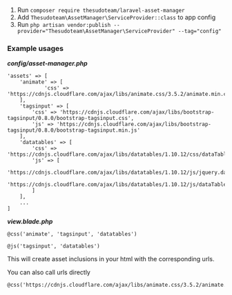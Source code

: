 1. Run `composer require thesudoteam/laravel-asset-manager`
2. Add `Thesudoteam\AssetManager\ServiceProvider::class` to app config
3. Run `php artisan vendor:publish --provider="Thesudoteam\AssetManager\ServiceProvider" --tag="config"`

### Example usages
___config/asset-manager.php___
```
'assets' => [
    'animate' => [
            'css' => 'https://cdnjs.cloudflare.com/ajax/libs/animate.css/3.5.2/animate.min.css'
    ],
    'tagsinput' => [
        'css' => 'https://cdnjs.cloudflare.com/ajax/libs/bootstrap-tagsinput/0.8.0/bootstrap-tagsinput.css',
        'js' => 'https://cdnjs.cloudflare.com/ajax/libs/bootstrap-tagsinput/0.8.0/bootstrap-tagsinput.min.js'
    ],
    'datatables' => [
        'css' => 'https://cdnjs.cloudflare.com/ajax/libs/datatables/1.10.12/css/dataTables.bootstrap.min.css',
        'js' => [
            'https://cdnjs.cloudflare.com/ajax/libs/datatables/1.10.12/js/jquery.dataTables.min.js',
            'https://cdnjs.cloudflare.com/ajax/libs/datatables/1.10.12/js/dataTables.bootstrap.min.js'
        ]
    ],
    ...
]
```

___view.blade.php___
```
@css('animate', 'tagsinput', 'datatables')

@js('tagsinput', 'datatables')
```
This will create asset inclusions in your html with the corresponding urls.

You can also call urls directly
```
@css('https://cdnjs.cloudflare.com/ajax/libs/animate.css/3.5.2/animate.min.css')
```